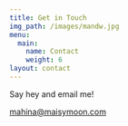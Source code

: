 ```yaml
---
title: Get in Touch
img_path: /images/mandw.jpg
menu:
  main:
    name: Contact
    weight: 6
layout: contact
---
```

Say hey and email me!

mahina@maisymoon.com